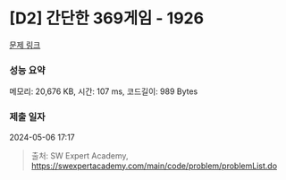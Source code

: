# [D2] 간단한 369게임 - 1926 

[문제 링크](https://swexpertacademy.com/main/code/problem/problemDetail.do?contestProbId=AV5PTeo6AHUDFAUq) 

### 성능 요약

메모리: 20,676 KB, 시간: 107 ms, 코드길이: 989 Bytes

### 제출 일자

2024-05-06 17:17



> 출처: SW Expert Academy, https://swexpertacademy.com/main/code/problem/problemList.do